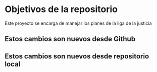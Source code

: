 # Objetivos de la repositorio

Este proyecto se encarga de manejar los planes de la liga de la justicia


## Estos cambios son nuevos desde Github
## Estos cambios son nuevos desde repositorio local
